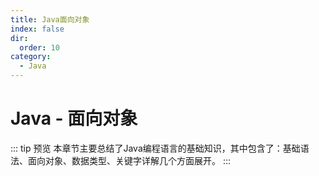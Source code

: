 ```yaml
---
title: Java面向对象
index: false
dir:
  order: 10
category:
  - Java
---
```


# Java - 面向对象

::: tip 预览
本章节主要总结了Java编程语言的基础知识，其中包含了：基础语法、面向对象、数据类型、关键字详解几个方面展开。
:::